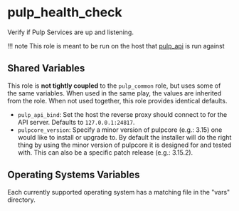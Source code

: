 pulp_health_check
=================

Verify if Pulp Services are up and listening.

!!! note
    This role is meant to be run on the host that [pulp_api](https://docs.pulpproject.org/pulp_installer/roles/pulp_api/) is run against

Shared Variables
----------------

This role is **not tightly coupled** to the `pulp_common` role, but uses some of the same
variables. When used in the same play, the values are inherited from the role.
When not used together, this role provides identical defaults.

* `pulp_api_bind`: Set the host the reverse proxy should connect to for the API server. Defaults
  to `127.0.0.1:24817`.
* `pulpcore_version`: Specify a minor version of pulpcore (e.g.: 3.15) one would like to install or upgrade to.
   By default the installer will do the right thing by using the minor version of pulpcore it is designed
   for and tested with. This can also be a specific patch release (e.g.: 3.15.2).

Operating Systems Variables
---------------------------

Each currently supported operating system has a matching file in the "vars"
directory.
